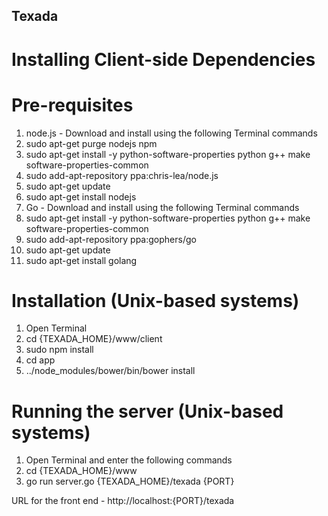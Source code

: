 ## Texada ##

# Installing Client-side Dependencies #

# Pre-requisites #
1. node.js - Download and install using the following Terminal commands
  1. sudo apt-get purge nodejs npm
  2. sudo apt-get install -y python-software-properties python g++ make software-properties-common
  3. sudo add-apt-repository ppa:chris-lea/node.js
  4. sudo apt-get update
  5. sudo apt-get install nodejs
2. Go - Download and install using the following Terminal commands
  1. sudo apt-get install -y python-software-properties python g++ make software-properties-common
  2. sudo add-apt-repository ppa:gophers/go
  3. sudo apt-get update
  4. sudo apt-get install golang


# Installation (Unix-based systems) #
1. Open Terminal
2. cd {TEXADA_HOME}/www/client
3. sudo npm install
4. cd app
5. ../node_modules/bower/bin/bower install


# Running the server (Unix-based systems) #
1. Open Terminal and enter the following commands
2. cd {TEXADA_HOME}/www
3. go run server.go {TEXADA_HOME}/texada {PORT}

URL for the front end - http://localhost:{PORT}/texada